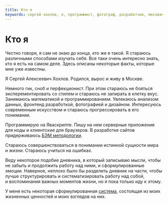 ```yaml
---
title: Кто я
keywords: сергей хохлов, я, программист, фотограф, разработчик, москвич, ценности, математика, информатика, бэм, методология, данные, анализ, яваскрипт, js, javascript, дизайн, искусство, skhokhlov
---
```

# Кто я

Честно говоря, я&nbsp;сам не&nbsp;знаю до&nbsp;конца, кто&nbsp;же я&nbsp;такой. Я&nbsp;стараюсь различными способами изучать себя. Все таки очень интересно знать, кто я&nbsp;есть на&nbsp;самом деле. Здесь описаны некоторые факты, которые мне уже известны.

Я&nbsp;Сергей Алексеевич Хохлов. Родился, вырос и&nbsp;живу в&nbsp;Москве.

Немного гик, сноб и&nbsp;перфекционист. При этом стараюсь не&nbsp;бояться эксперементировать со&nbsp;стилем и&nbsp;стараюсь не&nbsp;запирать в&nbsp;клетку вкус. Занимаюсь математикой и&nbsp;программированием. Увлекаюсь анализом данных, фронтенд разработкой, фотографией и&nbsp;дизайном. Интересуюсь современным искусством и&nbsp;стараюсь прогрессировать в&nbsp;его понимании.

Программирую на&nbsp;Яваскрипте. Пишу на&nbsp;нем серверные приложения для ноды и&nbsp;клиентские для браузеров. В&nbsp;разработке сайтов придерживаюсь [БЭМ методологии](https://ru.bem.info/method/).

Стараюсь совершенствоваться в&nbsp;понимании истинной сущности мира и&nbsp;жизни. Стараюсь учиться на ошибках.

Веду некоторое подобие дневника, в&nbsp;который записываю мысли, чтобы не&nbsp;забыть и&nbsp;продолжить работу над ними, и&nbsp;сформулированные эмоции. Наверное, неплохо было&nbsp;бы разделить дневник на&nbsp;части, чтобы лучше структурировать и&nbsp;систематизировать работу над собой, и&nbsp;воспоминания важных моментов жизни, но&nbsp;я&nbsp;пока только иду к&nbsp;этому.

У&nbsp;меня есть некоторая сформулированная [система](/special/plus), состоящая из&nbsp;моих жизненных ценностей и&nbsp;моих взглядов на&nbsp;них.
